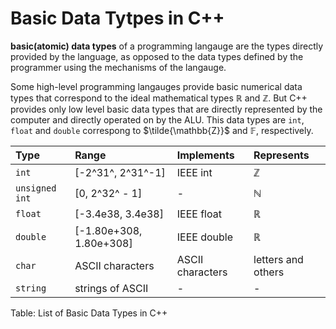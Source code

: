 # Basic Data Tytpes in C++

**basic(atomic) data types** of a programming langauge are the types directly provided by the language, as opposed to the data types defined by the programmer using the mechanisms of the langauge.

Some high-level programming langauges provide basic numerical data types that correspond to the ideal mathematical types $\mathbb{R}$ and $\mathbb{Z}$. But C++ provides only low level basic data types that are directly represented by the computer and directly operated on by the ALU. This data types are `int`, `float` and `double`  correspong to $\tilde{\mathbb{Z}}$ and $\mathbb{F}$, respectively. 


| Type           | Range                    | Implements       | Represents         |
| :------------- | :----------------------- | :--------------- | :----------------- |
| `int`          | \[-2^31^, 2^31^-1\]      | IEEE int         | $\mathbb{Z}$       |
| `unsigned int` | \[0, 2^32^ - 1\]         | -                | $\mathbb{N}$       |
| `float`        | \[-3.4e38, 3.4e38]       | IEEE float       | $\mathbb{R}$       |
| `double`       | \[-1.80e+308, 1.80e+308] | IEEE double      | $\mathbb{R}$       |
| `char`         | ASCII characters         | ASCII characters | letters and others |
| `string`       | strings of ASCII         | -                | -                  |

Table: List of Basic Data Types in C++

```{index} basic data type
```